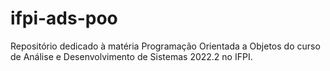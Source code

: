 # ifpi-ads-poo
Repositório dedicado à matéria Programação Orientada a Objetos do curso de Análise e Desenvolvimento de Sistemas 2022.2 no IFPI.
